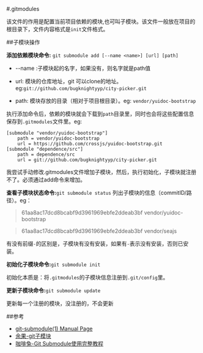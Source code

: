 #.gitmodules

该文件的作用是配置当前项目依赖的模块,也可叫子模块。该文件一般放在项目的根目录下，文件内容格式是`init`文件格式。

##子模块操作

**添加依赖模块命令:** `git submodule add [--name <name>] [url] [path]`

- --name <module name>:子模块起的名字，如果没有，则名字就是path值

- url: 模块的仓库地址，git 可以clone的地址。eg:`git://github.com/bugknightyyp/city-picker.git`

- path: 模块存放的目录（相对于项目根目录）。eg: `vendor/yuidoc-bootstrap`

执行添加命令后，依赖的模块就会下载到`path`目录里，同时也会将这些配置信息保存到`.gitmodules`文件里。eg:
```
[submodule "vendor/yuidoc-bootstrap"]
	path = vendor/yuidoc-bootstrap
	url = https://github.com/crossjs/yuidoc-bootstrap.git
[submodule "dependence/src"]
	path = dependence/src
	url = git://github.com/bugknightyyp/city-picker.git
```
我尝试手动修改.gitmodules文件增加子模块，然后，执行初始化，子模块就注册不了。必须通过add命令来增加。

**查看子模块状态命令:**`git submodule status`
列出子模块的信息（commitID/路径）。eg：


> 61aa8ac17dcd8bcabf9d3961969ebfe2ddeab3bf vendor/yuidoc-bootstrap

> 61aa8ac17dcd8bcabf9d3961969ebfe2ddeab3bf vendor/seajs

有没有前缀`-`的区别是，子模块有没有安装，如果有`-`表示没有安装，否则已安装。

**初始化子模块命令:**`git submodule init`

初始化本质是：将`.gitmodules`的子模块信息注册到`.git/config`里。

**更新子模块命令:**`git submodule update`

更新每一个注册的模块，没注册的，不会更新

##参考
- [git-submodule(1) Manual Page ][0]
- [余果-git子模块][1]
- [咖啡兔-Git Submodule使用完整教程][2]

[0]: https://www.kernel.org/pub/software/scm/git/docs/git-submodule.html  "git-submodule(1) Manual Page "
[1]: http://yuguo.us/weblog/git-submodule/  "余果-git子模块" 
[2]: http://www.kafeitu.me/git/2012/03/27/git-submodule.html "Git Submodule使用完整教程"
